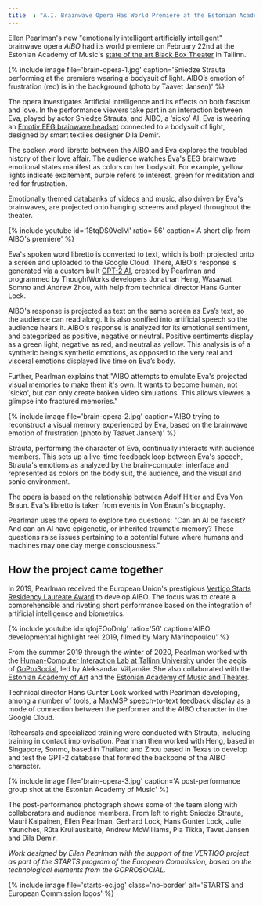 ```yaml
---
title  : "A.I. Brainwave Opera Has World Premiere at the Estonian Academy of Music"
---
```

Ellen Pearlman's new "emotionally intelligent artificially intelligent" brainwave opera _AIBO_ had its world premiere on February 22nd at the Estonian Academy of Music's [state of the art Black Box Theater](https://estonianworld.com/culture/the-estonian-academy-of-music-and-theatre-opens-a-new-concert-and-performance-centre/) in Tallinn.

{% include image file='brain-opera-1.jpg'
   caption='Sniedze Strauta performing at the premiere wearing a bodysuit of light. AIBO’s emotion of frustration (red) is in the background (photo by Taavet Jansen)' %}

The opera investigates Artificial Intelligence and its effects on both fascism and love. In the performance viewers take part in an interaction between Eva, played by actor Sniedze Strauta, and AIBO, a ‘sicko’ AI. Eva is wearing an [Emotiv EEG brainwave headset](https://www.emotiv.com/) connected to a bodysuit of light, designed by smart textiles designer Dila Demir.

<!--excerpt-ends-->

The spoken word libretto between the AIBO and Eva explores the troubled history of their love affair. The audience watches Eva's EEG brainwave emotional states manifest as colors on her bodysuit. For example, yellow lights indicate excitement, purple refers to interest, green for meditation and red for frustration.

Emotionally themed databanks of videos and music, also driven by Eva's brainwaves, are projected onto hanging screens and played throughout the theater.

{% include youtube id='18tqDS0VelM'
   ratio='56'
   caption='A short clip from AIBO\'s premiere' %}

Eva's spoken word libretto is converted to text, which is both projected onto a screen and uploaded to the Google Cloud. There, AIBO's response is generated via a custom built [GPT-2 AI](https://openai.com/blog/better-language-models/), created by Pearlman and programmed by ThoughtWorks developers Jonathan Heng, Wasawat Somno and Andrew Zhou, with help from technical director Hans Gunter Lock.

AIBO's response is projected as text on the same screen as Eva’s text, so the audience can read along. It is also sonified into artificial speech so the audience hears it. AIBO's response is analyzed for its emotional sentiment, and categorized as positive, negative or neutral. Positive sentiments display as a green light, negative as red, and neutral as yellow. This analysis is of a synthetic being’s synthetic emotions, as opposed to the very real and visceral emotions displayed live time on Eva’s body.

Further, Pearlman explains that "AIBO attempts to emulate Eva's projected visual memories to make them it's own. It wants to become human, not 'sicko', but can only create broken video simulations. This allows viewers a glimpse into fractured memories."

{% include image file='brain-opera-2.jpg'
   caption='AIBO trying to reconstruct a visual memory experienced by Eva, based on the brainwave emotion of frustration (photo by Taavet Jansen)' %}

Strauta, performing the character of Eva, continually interacts with audience members. This sets up a live-time feedback loop between Eva's speech, Strauta's emotions as analyzed by the brain-computer interface and represented as colors on the body suit, the audience, and the visual and sonic environment.

The opera is based on the relationship between Adolf Hitler and Eva Von Braun. Eva's libretto is taken from events in Von Braun's biography.

Pearlman uses the opera to explore two questions: "Can an AI be fascist? And can an AI have epigenetic, or inherited traumatic memory? These questions raise issues pertaining to a potential future where humans and machines may one day merge consciousness."

## How the project came together

In 2019, Pearlman received the European Union's prestigious [Vertigo Starts Residency Laureate Award](https://vertigo.starts.eu/calls/starts-residencies-call-3/residencies/aibo/detail/) to develop AIBO. The focus was to create a comprehensible and riveting short performance based on the integration of artificial intelligence and biometrics.

{% include youtube id='qfojEOoDnlg'
   ratio='56'
   caption='AIBO developmental highlight reel 2019, filmed by Mary Marinopoulou' %}

From the summer 2019 through the winter of 2020, Pearlman worked with the [Human-Computer Interaction Lab at Tallinn University](https://www.tlu.ee/en/humancomputerinteraction) under the aegis of [GoProSocial](https://vertigo.starts.eu/calls/starts-residencies-call-3/projects/goprosocial/detail/), led by Aleksandar Väljamäe. She also collaborated with the [Estonian Academy of Art](https://www.artun.ee/en/home/) and the [Estonian Academy of Music and Theater](https://eamt.ee/en/).

Technical director Hans Gunter Lock worked with Pearlman developing, among a number of tools, a [MaxMSP](https://cycling74.com/products/max/) speech-to-text feedback display as a mode of connection between the performer and the AIBO character in the Google Cloud.

Rehearsals and specialized training were conducted with Strauta, including training in contact improvisation. Pearlman then worked with Heng, based in Singapore, Sonmo, based in Thailand and Zhou based in Texas to develop and test the GPT-2 database that formed the backbone of the AIBO character. 

{% include image file='brain-opera-3.jpg'
   caption='A post-performance group shot at the Estonian Academy of Music' %}

The post-performance photograph shows some of the team along with collaborators and audience members. From left to right: Sniedze Strauta, Mauri Kaipainen, Ellen Pearlman, Gerhard Lock, Hans Gunter Lock, Julie Yaunches, Rūta Kruliauskaitė, Andrew McWilliams, Pia Tikka, Tavet Jansen and Dila Demir.

*Work designed by Ellen Pearlman with the support of the VERTIGO project as part of the STARTS program of the European Commission, based on the technological elements from the GOPROSOCIAL.*

{% include image file='starts-ec.jpg'
   class='no-border'
   alt='STARTS and European Commission logos' %}